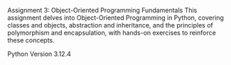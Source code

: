 Assignment 3: Object-Oriented Programming Fundamentals This assignment delves into Object-Oriented Programming in Python, covering classes and objects, abstraction and inheritance, and the principles of polymorphism and encapsulation, with hands-on exercises to reinforce these concepts.

Python Version 3.12.4
